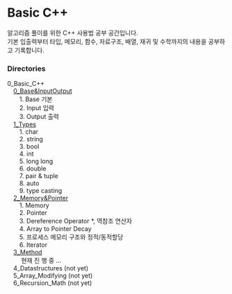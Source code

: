 # Basic C++
알고리즘 풀이를 위한 C++ 사용법 공부 공간입니다.   
기본 입출력부터 타입, 메모리, 함수, 자료구조, 배열, 재귀 및 수학까지의 내용을 공부하고 기록합니다.

### Directories

0_Basic_C++   
&emsp;[0_Base&InputOutput](./0_Base_&_Input_Output/)   
&emsp;&emsp;1. Base 기본   
&emsp;&emsp;2. Input 입력   
&emsp;&emsp;3. Output 출력   
&emsp;[1_Types](./1_Types/)   
&emsp;&emsp;1. char   
&emsp;&emsp;2. string   
&emsp;&emsp;3. bool   
&emsp;&emsp;4. int   
&emsp;&emsp;5. long long   
&emsp;&emsp;6. double   
&emsp;&emsp;7. pair & tuple   
&emsp;&emsp;8. auto   
&emsp;&emsp;9. type casting   
&emsp;[2_Memory&Pointer](./2_Memory_&_Pointer/)   
&emsp;&emsp;1. Memory   
&emsp;&emsp;2. Pointer   
&emsp;&emsp;3. Dereference Operator *, 역참조 연산자   
&emsp;&emsp;4. Array to Pointer Decay   
&emsp;&emsp;5. 프로세스 메모리 구조와 정적/동적할당   
&emsp;&emsp;6. Iterator   
&emsp;[3_Method](./3_Methods)   
&emsp;&emsp; 현재 진 행 중 ...   
&emsp;4_Datastructures (not yet)   
&emsp;5_Array_Modifying (not yet)   
&emsp;6_Recursion_Math (not yet)   
